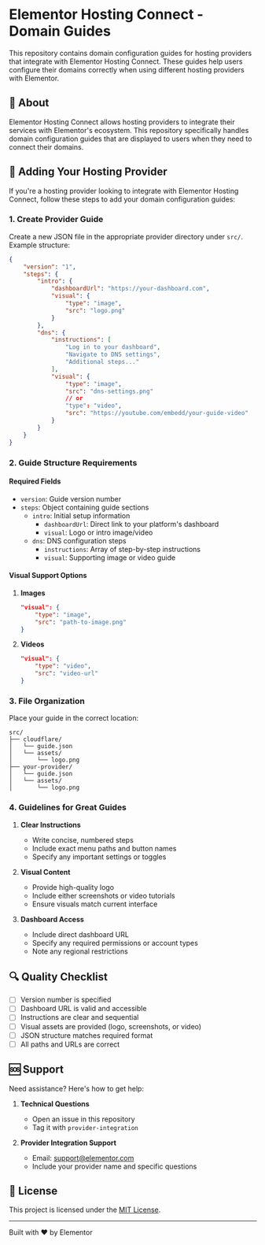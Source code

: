 # Elementor Hosting Connect - Domain Guides

This repository contains domain configuration guides for hosting providers that integrate with Elementor Hosting Connect. These guides help users configure their domains correctly when using different hosting providers with Elementor.

## 📖 About

Elementor Hosting Connect allows hosting providers to integrate their services with Elementor's ecosystem. This repository specifically handles domain configuration guides that are displayed to users when they need to connect their domains.

## 🤝 Adding Your Hosting Provider

If you're a hosting provider looking to integrate with Elementor Hosting Connect, follow these steps to add your domain configuration guides:

### 1. Create Provider Guide

Create a new JSON file in the appropriate provider directory under `src/`. Example structure:

```json
{
    "version": "1",
    "steps": {
        "intro": {
            "dashboardUrl": "https://your-dashboard.com",
            "visual": {
                "type": "image",
                "src": "logo.png"
            }
        },
        "dns": {
            "instructions": [
                "Log in to your dashboard",
                "Navigate to DNS settings",
                "Additional steps..."
            ],
            "visual": {
                "type": "image",
                "src": "dns-settings.png"
                // or
                "type": "video",
                "src": "https://youtube.com/embedd/your-guide-video"
            }
        }
    }
}
```

### 2. Guide Structure Requirements

#### Required Fields
- `version`: Guide version number
- `steps`: Object containing guide sections
  - `intro`: Initial setup information
    - `dashboardUrl`: Direct link to your platform's dashboard
    - `visual`: Logo or intro image/video
  - `dns`: DNS configuration steps
    - `instructions`: Array of step-by-step instructions
    - `visual`: Supporting image or video guide

#### Visual Support Options
1. **Images**
   ```json
   "visual": {
       "type": "image",
       "src": "path-to-image.png"
   }
   ```
2. **Videos**
   ```json
   "visual": {
       "type": "video",
       "src": "video-url"
   }
   ```

### 3. File Organization

Place your guide in the correct location:
```
src/
├── cloudflare/
│   └── guide.json
│   └── assets/
│       └── logo.png
├── your-provider/
│   └── guide.json
│   └── assets/
│       └── logo.png
```

### 4. Guidelines for Great Guides

1. **Clear Instructions**
   - Write concise, numbered steps
   - Include exact menu paths and button names
   - Specify any important settings or toggles

2. **Visual Content**
   - Provide high-quality logo
   - Include either screenshots or video tutorials
   - Ensure visuals match current interface

3. **Dashboard Access**
   - Include direct dashboard URL
   - Specify any required permissions or account types
   - Note any regional restrictions

## 🔍 Quality Checklist

- [ ] Version number is specified
- [ ] Dashboard URL is valid and accessible
- [ ] Instructions are clear and sequential
- [ ] Visual assets are provided (logo, screenshots, or video)
- [ ] JSON structure matches required format
- [ ] All paths and URLs are correct

## 🆘 Support

Need assistance? Here's how to get help:

1. **Technical Questions**
   - Open an issue in this repository
   - Tag it with `provider-integration`

2. **Provider Integration Support**
   - Email: support@elementor.com
   - Include your provider name and specific questions

## 📜 License

This project is licensed under the [MIT License](LICENSE).

---

Built with ❤️ by Elementor